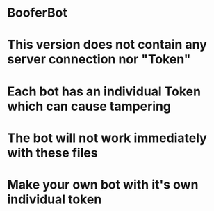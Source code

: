 # BooferBot
# This version does not contain any server connection nor "Token"
# Each bot has an individual Token which can cause tampering
# The bot will not work immediately with these files
# Make your own bot with it's own individual token
